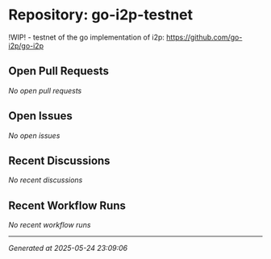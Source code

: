 # Repository: go-i2p-testnet

!WIP! - testnet of the go implementation of i2p: https://github.com/go-i2p/go-i2p

## Open Pull Requests


*No open pull requests*


## Open Issues


*No open issues*


## Recent Discussions


*No recent discussions*


## Recent Workflow Runs


*No recent workflow runs*


---
*Generated at 2025-05-24 23:09:06*
